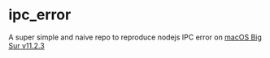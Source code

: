 # ipc_error
A super simple and naive repo to reproduce nodejs IPC error on [macOS Big Sur v11.2.3](https://support.apple.com/en-us/HT212220)